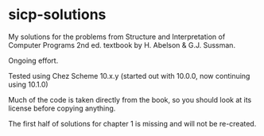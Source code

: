 # sicp-solutions
My solutions for the problems from Structure and Interpretation of Computer Programs 2nd ed. textbook by H. Abelson & G.J. Sussman.

Ongoing effort.

Tested using Chez Scheme 10.x.y (started out with 10.0.0, now continuing using 10.1.0)

Much of the code is taken directly from the book, so you should look at its license before copying anything.

The first half of solutions for chapter 1 is missing and will not be re-created.
